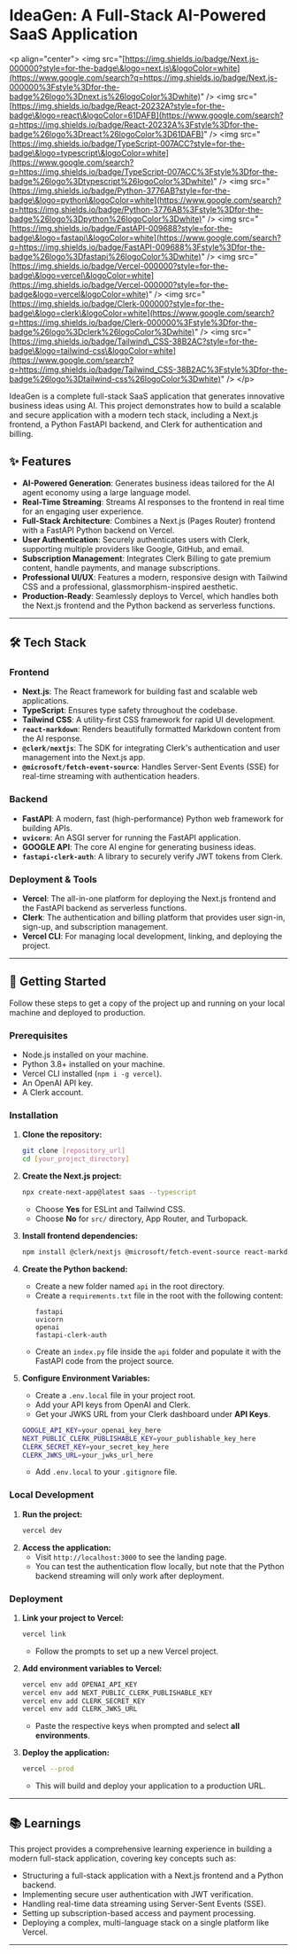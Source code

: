 # IdeaGen: A Full-Stack AI-Powered SaaS Application

\<p align="center"\>
\<img src="[https://img.shields.io/badge/Next.js-000000?style=for-the-badge\&logo=next.js\&logoColor=white](https://www.google.com/search?q=https://img.shields.io/badge/Next.js-000000%3Fstyle%3Dfor-the-badge%26logo%3Dnext.js%26logoColor%3Dwhite)" /\>
\<img src="[https://img.shields.io/badge/React-20232A?style=for-the-badge\&logo=react\&logoColor=61DAFB](https://www.google.com/search?q=https://img.shields.io/badge/React-20232A%3Fstyle%3Dfor-the-badge%26logo%3Dreact%26logoColor%3D61DAFB)" /\>
\<img src="[https://img.shields.io/badge/TypeScript-007ACC?style=for-the-badge\&logo=typescript\&logoColor=white](https://www.google.com/search?q=https://img.shields.io/badge/TypeScript-007ACC%3Fstyle%3Dfor-the-badge%26logo%3Dtypescript%26logoColor%3Dwhite)" /\>
\<img src="[https://img.shields.io/badge/Python-3776AB?style=for-the-badge\&logo=python\&logoColor=white](https://www.google.com/search?q=https://img.shields.io/badge/Python-3776AB%3Fstyle%3Dfor-the-badge%26logo%3Dpython%26logoColor%3Dwhite)" /\>
\<img src="[https://img.shields.io/badge/FastAPI-009688?style=for-the-badge\&logo=fastapi\&logoColor=white](https://www.google.com/search?q=https://img.shields.io/badge/FastAPI-009688%3Fstyle%3Dfor-the-badge%26logo%3Dfastapi%26logoColor%3Dwhite)" /\>
\<img src="[https://img.shields.io/badge/Vercel-000000?style=for-the-badge\&logo=vercel\&logoColor=white](https://img.shields.io/badge/Vercel-000000?style=for-the-badge&logo=vercel&logoColor=white)" /\>
\<img src="[https://img.shields.io/badge/Clerk-000000?style=for-the-badge\&logo=clerk\&logoColor=white](https://www.google.com/search?q=https://img.shields.io/badge/Clerk-000000%3Fstyle%3Dfor-the-badge%26logo%3Dclerk%26logoColor%3Dwhite)" /\>
\<img src="[https://img.shields.io/badge/Tailwind\_CSS-38B2AC?style=for-the-badge\&logo=tailwind-css\&logoColor=white](https://www.google.com/search?q=https://img.shields.io/badge/Tailwind_CSS-38B2AC%3Fstyle%3Dfor-the-badge%26logo%3Dtailwind-css%26logoColor%3Dwhite)" /\>
\</p\>

IdeaGen is a complete full-stack SaaS application that generates innovative business ideas using AI. This project demonstrates how to build a scalable and secure application with a modern tech stack, including a Next.js frontend, a Python FastAPI backend, and Clerk for authentication and billing.

## ✨ Features

  - **AI-Powered Generation**: Generates business ideas tailored for the AI agent economy using a large language model.
  - **Real-Time Streaming**: Streams AI responses to the frontend in real time for an engaging user experience.
  - **Full-Stack Architecture**: Combines a Next.js (Pages Router) frontend with a FastAPI Python backend on Vercel.
  - **User Authentication**: Securely authenticates users with Clerk, supporting multiple providers like Google, GitHub, and email.
  - **Subscription Management**: Integrates Clerk Billing to gate premium content, handle payments, and manage subscriptions.
  - **Professional UI/UX**: Features a modern, responsive design with Tailwind CSS and a professional, glassmorphism-inspired aesthetic.
  - **Production-Ready**: Seamlessly deploys to Vercel, which handles both the Next.js frontend and the Python backend as serverless functions.

-----

## 🛠️ Tech Stack

### Frontend

  - **Next.js**: The React framework for building fast and scalable web applications.
  - **TypeScript**: Ensures type safety throughout the codebase.
  - **Tailwind CSS**: A utility-first CSS framework for rapid UI development.
  - **`react-markdown`**: Renders beautifully formatted Markdown content from the AI response.
  - **`@clerk/nextjs`**: The SDK for integrating Clerk's authentication and user management into the Next.js app.
  - **`@microsoft/fetch-event-source`**: Handles Server-Sent Events (SSE) for real-time streaming with authentication headers.

### Backend

  - **FastAPI**: A modern, fast (high-performance) Python web framework for building APIs.
  - **`uvicorn`**: An ASGI server for running the FastAPI application.
  - **GOOGLE API**: The core AI engine for generating business ideas.
  - **`fastapi-clerk-auth`**: A library to securely verify JWT tokens from Clerk.

### Deployment & Tools

  - **Vercel**: The all-in-one platform for deploying the Next.js frontend and the FastAPI backend as serverless functions.
  - **Clerk**: The authentication and billing platform that provides user sign-in, sign-up, and subscription management.
  - **Vercel CLI**: For managing local development, linking, and deploying the project.

-----

## 🚀 Getting Started

Follow these steps to get a copy of the project up and running on your local machine and deployed to production.

### Prerequisites

  - Node.js installed on your machine.
  - Python 3.8+ installed on your machine.
  - Vercel CLI installed (`npm i -g vercel`).
  - An OpenAI API key.
  - A Clerk account.

### Installation

1.  **Clone the repository:**

    ```bash
    git clone [repository_url]
    cd [your_project_directory]
    ```

2.  **Create the Next.js project:**

    ```bash
    npx create-next-app@latest saas --typescript
    ```

      - Choose **Yes** for ESLint and Tailwind CSS.
      - Choose **No** for `src/` directory, App Router, and Turbopack.

3.  **Install frontend dependencies:**

    ```bash
    npm install @clerk/nextjs @microsoft/fetch-event-source react-markdown remark-gfm remark-breaks @tailwindcss/typography
    ```

4.  **Create the Python backend:**

      - Create a new folder named `api` in the root directory.
      - Create a `requirements.txt` file in the root with the following content:
        ```
        fastapi
        uvicorn
        openai
        fastapi-clerk-auth
        ```
      - Create an `index.py` file inside the `api` folder and populate it with the FastAPI code from the project source.

5.  **Configure Environment Variables:**

      - Create a `.env.local` file in your project root.
      - Add your API keys from OpenAI and Clerk.
      - Get your JWKS URL from your Clerk dashboard under **API Keys**.

    <!-- end list -->

    ```bash
    GOOGLE_API_KEY=your_openai_key_here
    NEXT_PUBLIC_CLERK_PUBLISHABLE_KEY=your_publishable_key_here
    CLERK_SECRET_KEY=your_secret_key_here
    CLERK_JWKS_URL=your_jwks_url_here
    ```

      - Add `.env.local` to your `.gitignore` file.

### Local Development

1.  **Run the project:**
    ```bash
    vercel dev
    ```
2.  **Access the application:**
      - Visit `http://localhost:3000` to see the landing page.
      - You can test the authentication flow locally, but note that the Python backend streaming will only work after deployment.

### Deployment

1.  **Link your project to Vercel:**

    ```bash
    vercel link
    ```

      - Follow the prompts to set up a new Vercel project.

2.  **Add environment variables to Vercel:**

    ```bash
    vercel env add OPENAI_API_KEY
    vercel env add NEXT_PUBLIC_CLERK_PUBLISHABLE_KEY
    vercel env add CLERK_SECRET_KEY
    vercel env add CLERK_JWKS_URL
    ```

      - Paste the respective keys when prompted and select **all environments**.

3.  **Deploy the application:**

    ```bash
    vercel --prod
    ```

      - This will build and deploy your application to a production URL.

-----

## 📚 Learnings

This project provides a comprehensive learning experience in building a modern full-stack application, covering key concepts such as:

  - Structuring a full-stack application with a Next.js frontend and a Python backend.
  - Implementing secure user authentication with JWT verification.
  - Handling real-time data streaming using Server-Sent Events (SSE).
  - Setting up subscription-based access and payment processing.
  - Deploying a complex, multi-language stack on a single platform like Vercel.

-----
